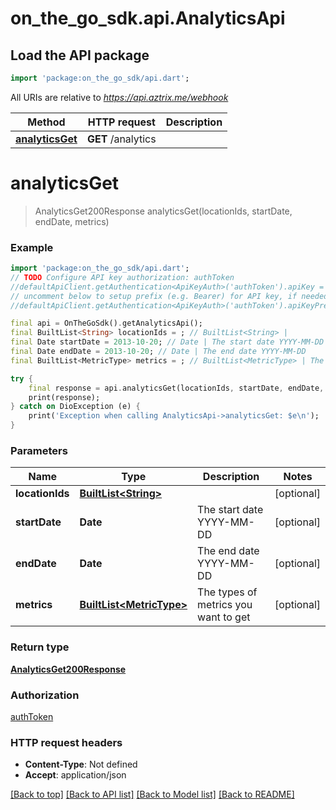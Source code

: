 # on_the_go_sdk.api.AnalyticsApi

## Load the API package
```dart
import 'package:on_the_go_sdk/api.dart';
```

All URIs are relative to *https://api.aztrix.me/webhook*

Method | HTTP request | Description
------------- | ------------- | -------------
[**analyticsGet**](AnalyticsApi.md#analyticsget) | **GET** /analytics | 


# **analyticsGet**
> AnalyticsGet200Response analyticsGet(locationIds, startDate, endDate, metrics)



### Example
```dart
import 'package:on_the_go_sdk/api.dart';
// TODO Configure API key authorization: authToken
//defaultApiClient.getAuthentication<ApiKeyAuth>('authToken').apiKey = 'YOUR_API_KEY';
// uncomment below to setup prefix (e.g. Bearer) for API key, if needed
//defaultApiClient.getAuthentication<ApiKeyAuth>('authToken').apiKeyPrefix = 'Bearer';

final api = OnTheGoSdk().getAnalyticsApi();
final BuiltList<String> locationIds = ; // BuiltList<String> | 
final Date startDate = 2013-10-20; // Date | The start date YYYY-MM-DD
final Date endDate = 2013-10-20; // Date | The end date YYYY-MM-DD
final BuiltList<MetricType> metrics = ; // BuiltList<MetricType> | The types of metrics you want to get

try {
    final response = api.analyticsGet(locationIds, startDate, endDate, metrics);
    print(response);
} catch on DioException (e) {
    print('Exception when calling AnalyticsApi->analyticsGet: $e\n');
}
```

### Parameters

Name | Type | Description  | Notes
------------- | ------------- | ------------- | -------------
 **locationIds** | [**BuiltList&lt;String&gt;**](String.md)|  | [optional] 
 **startDate** | **Date**| The start date YYYY-MM-DD | [optional] 
 **endDate** | **Date**| The end date YYYY-MM-DD | [optional] 
 **metrics** | [**BuiltList&lt;MetricType&gt;**](MetricType.md)| The types of metrics you want to get | [optional] 

### Return type

[**AnalyticsGet200Response**](AnalyticsGet200Response.md)

### Authorization

[authToken](../README.md#authToken)

### HTTP request headers

 - **Content-Type**: Not defined
 - **Accept**: application/json

[[Back to top]](#) [[Back to API list]](../README.md#documentation-for-api-endpoints) [[Back to Model list]](../README.md#documentation-for-models) [[Back to README]](../README.md)

